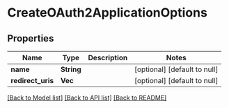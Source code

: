 # CreateOAuth2ApplicationOptions

## Properties
Name | Type | Description | Notes
------------ | ------------- | ------------- | -------------
**name** | **String** |  | [optional] [default to null]
**redirect_uris** | **Vec<String>** |  | [optional] [default to null]

[[Back to Model list]](../README.md#documentation-for-models) [[Back to API list]](../README.md#documentation-for-api-endpoints) [[Back to README]](../README.md)



